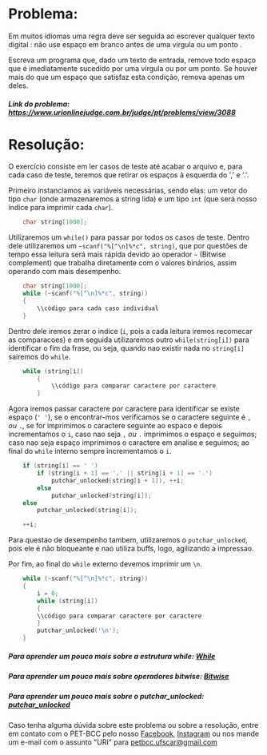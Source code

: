 # Problema:

Em muitos idiomas uma regra deve ser seguida ao escrever qualquer texto digital : não use espaço em branco antes de uma vírgula ou um ponto .

Escreva um programa que, dado um texto de entrada, remove todo espaço que é imediatamente sucedido por uma vírgula ou por um ponto. Se houver mais do que um espaço que satisfaz esta condição, remova apenas um deles.

##### Link do problema: https://www.urionlinejudge.com.br/judge/pt/problems/view/3088
 
# Resolução:

O exercício consiste em ler casos de teste até acabar o arquivo e, para cada caso de teste, teremos que retirar os espaços à esquerda do ',' e '.'.

Primeiro instanciamos as variáveis necessárias, sendo elas: um vetor do tipo `char` (onde armazenaremos a string lida) e um tipo `int` (que será nosso índice para imprimir cada `char`).

```c
    char string[1000];
```

Utilizaremos um `while()` para passar por todos os casos de teste. Dentro dele utilizaremos um `~scanf("%[^\n]%*c", string)`, que por questões de tempo essa leitura será mais rápida devido ao operador `~` (Bitwise complement) que trabalha diretamente com o valores binários, assim operando com mais desempenho.

```c
    char string[1000];
    while (~scanf("%[^\n]%*c", string))
    {
        \\código para cada caso individual
    }
```

Dentro dele iremos zerar o indice (`i`, pois a cada leitura iremos recomecar as comparacoes) e em seguida utilizaremos outro `while(string[i])` para identificar o fim da frase, ou seja, quando nao existir nada no `string[i]` sairemos do `while`.

```c
    while (string[i])
        {
            \\código para comparar caractere por caractere
        }
```

Agora iremos passar caractere por caractere para identificar se existe espaço (`' '`), se o encontrar-mos verificamos se o caractere seguinte é `,` *ou* `.`, se for imprimimos o caractere seguinte ao espaco e depois incrementamos o `i`, caso nao seja `,` *ou* `.` imprimimos o espaço e seguimos; caso nao seja espaço imprimimos o caractere em analise e seguimos; ao final do `while` interno sempre incrementamos o `i`. 

```c
    if (string[i] == ' ')
        if (string[i + 1] == ',' || string[i + 1] == '.')
            putchar_unlocked(string[i + 1]), ++i;
        else
            putchar_unlocked(string[i]);
    else
        putchar_unlocked(string[i]);

    ++i;
```

Para questao de desempenho tambem, utilizaremos o `putchar_unlocked`, pois ele é não bloqueante e nao utiliza buffs, logo, agilizando a impressao.

Por fim, ao final do `while` externo devemos imprimir um `\n`.

```c
    while (~scanf("%[^\n]%*c", string))
    {
        i = 0;
        while (string[i])
        {
        \\código para comparar caractere por caractere
        }
        putchar_unlocked('\n');
    }
```


##### Para aprender um pouco mais sobre a estrutura while: [While](http://linguagemc.com.br/o-comando-while-em-c/)
##### Para aprender um pouco mais sobre operadores bitwise: [Bitwise](https://imasters.com.br/desenvolvimento/conheca-os-operadores-bitwise-bit-bit)
##### Para aprender um pouco mais sobre o putchar_unlocked: [putchar_unlocked](https://docs.oracle.com/cd/E36784_01/html/E36874/putchar-unlocked-3c.html)

Caso tenha alguma dúvida sobre este problema ou sobre a resolução, entre em contato com o PET-BCC pelo nosso
[Facebook](https://www.facebook.com/petbcc/),
[Instagram](https://www.instagram.com/petbcc.ufscar/)
ou nos mande um e-mail com o assunto "URI" para  petbcc.ufscar@gmail.com

